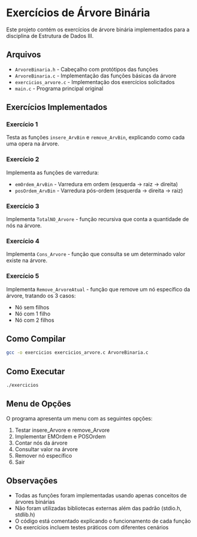 # Exercícios de Árvore Binária

Este projeto contém os exercícios de árvore binária implementados para a disciplina de Estrutura de Dados III.

## Arquivos

- `ArvoreBinaria.h` - Cabeçalho com protótipos das funções
- `ArvoreBinaria.c` - Implementação das funções básicas da árvore
- `exercicios_arvore.c` - Implementação dos exercícios solicitados
- `main.c` - Programa principal original

## Exercícios Implementados

### Exercício 1
Testa as funções `insere_ArvBin` e `remove_ArvBin`, explicando como cada uma opera na árvore.

### Exercício 2
Implementa as funções de varredura:
- `emOrdem_ArvBin` - Varredura em ordem (esquerda -> raiz -> direita)
- `posOrdem_ArvBin` - Varredura pós-ordem (esquerda -> direita -> raiz)

### Exercício 3
Implementa `TotalNO_Arvore` - função recursiva que conta a quantidade de nós na árvore.

### Exercício 4
Implementa `Cons_Arvore` - função que consulta se um determinado valor existe na árvore.

### Exercício 5
Implementa `Remove_ArvoreAtual` - função que remove um nó específico da árvore, tratando os 3 casos:
- Nó sem filhos
- Nó com 1 filho
- Nó com 2 filhos

## Como Compilar

```bash
gcc -o exercicios exercicios_arvore.c ArvoreBinaria.c
```

## Como Executar

```bash
./exercicios
```

## Menu de Opções

O programa apresenta um menu com as seguintes opções:
1. Testar insere_Arvore e remove_Arvore
2. Implementar EMOrdem e POSOrdem
3. Contar nós da árvore
4. Consultar valor na árvore
5. Remover nó específico
0. Sair

## Observações

- Todas as funções foram implementadas usando apenas conceitos de árvores binárias
- Não foram utilizadas bibliotecas externas além das padrão (stdio.h, stdlib.h)
- O código está comentado explicando o funcionamento de cada função
- Os exercícios incluem testes práticos com diferentes cenários
